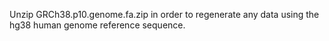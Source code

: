 Unzip GRCh38.p10.genome.fa.zip in order to regenerate any data using the hg38 human genome reference sequence.
